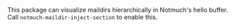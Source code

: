 This package can visualize maildirs hierarchically in Notmuch's
hello buffer.  Call `notmuch-maildir-inject-section` to enable
this.
